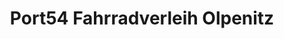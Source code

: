 ---
title: "Port54 Fahrradverleih Olpenitz"
url: /kappeln/port54-fahrradverleih-olpenitz/
shop: Mieten
---